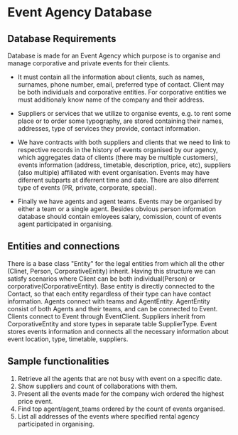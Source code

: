 # Event Agency Database

## Database Requirements

Database is made for an Event Agency which purpose is to organise and manage corporative and private events for their clients.

- It must contain all the information about clients, such as names, surnames, phone number, email, preferred type of contact. Client may be both individuals and corporative entities. For corporative entities we must additionaly know name of the company and their address.

- Suppliers or services that we utilize to organise events, e.g. to rent some place or to order some typography, are stored containing their names, addresses, type of services they provide, contact information.

- We have contracts with both suppliers and clients that we need to link to respective records in the history of events organised by our agency, which aggregates data of clients (there may be multiple customers), events information (address, timetable, description, price, etc), suppliers (also multiple) affiliated with event organisation. Events may have diferrent subparts at diferrent time and date. There are also diferrent type of events (PR, private, corporate, special). 

- Finally we have agents and agent teams. Events may be organised by either a team or a single agent. Besides obvious person information database should contain emloyees salary, comission, count of events agent participated in organising.

## Entities and connections
There is a base class "Entity" for the legal entities from which all the other (Clinet, Person, CorporativeEntity) inherit. 
Having this structure we can satisfy scenarios where Client can be both individual(Person) or corporative(CorporativeEntity).
Base entity is directly connected to the Contact, so that each entity regardless of their type can have contact information.
Agents connect with teams and AgentEntity. AgentEntity consist of both Agents and their teams, and can be connected to Event.
Clients connect to Event through EventClient.
Suppliers inherit from CorporativeEntity and store types in separate table SupplierType.
Event stores events information and connects all the necessary information about event location, type, timetable, suppliers.

## Sample functionalities
1. Retrieve all the agents that are not busy with event on a specific date.
2. Show suppliers and count of collaborations with them.
3. Present all the events made for the company wich ordered the highest price event.
4. Find top agent/agent_teams ordered by the count of events organised.
5. List all addresses of the events where specified rental agency participated in organising.

